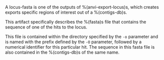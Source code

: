A locus-fasta is one of the outputs of %(anvi-export-locus)s, which creates exports specific regions of interest out of a %(contigs-db)s. 

This artifact specifically describes the %(fasta)s file that contains the sequence of one of the hits to the locus. 

This file is contained within the directory specified by the `-o` parameter and is named with the prefix defined by the `-O` parameter, followed by a numerical identifier for this particular hit. The sequence in this fasta file is also contained in the %(contigs-db)s of the same name. 
